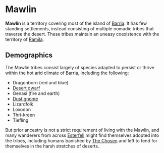 # Mawlin

**Mawlin** is a territory covering most of the island of [Barria](../../mote/esterfell/barria). It has few standing settlements, instead consisting of multiple nomadic tribes that traverse the desert. These tribes maintain an uneasy coexistence with the territory of [Ramila](../ramila).

## Demographics

The Mawlin tribes consist largely of species adapted to persist or thrive within the hot arid climate of Barria, including the following:

- Dragonborn (red and blue)
- [Desert dwarf](../../species/dwarf.md#desert-dwarf)
- Genasi (fire and earth)
- [Dust gnome](../../species/gnome.md#dust-gnome)
- Lizardfolk
- Loxodon
- Thri-kreen
- Tiefling

But prior ancestry is not a strict requirement of living with the Mawlin, and many wanderers from across [Esterfell](../../mote/esterfell) might find themselves adopted into the tribes, including humans banished by [The Chosen](../../organizations/the-chosen) and left to fend for themselves in the harsh stretches of deserts.

